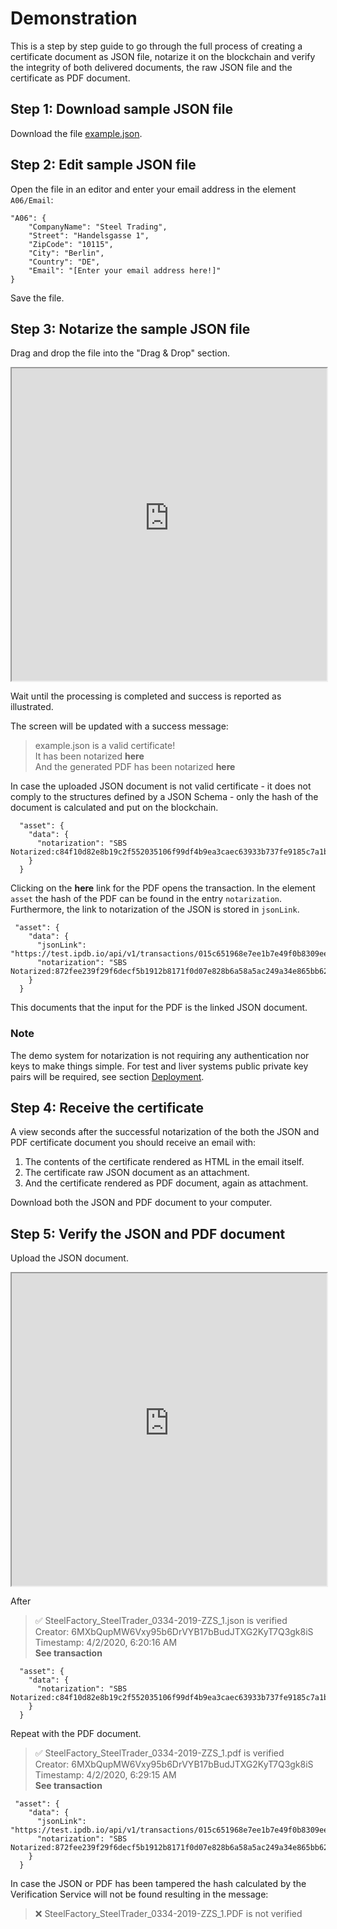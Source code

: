 # Demonstration

This is a step by step guide to go through the full process of creating a certificate document as JSON file, notarize it on the blockchain and verify the integrity of both delivered documents, the raw JSON file and the certificate as PDF document.

## Step 1: Download sample JSON file

Download the file [example.json](/_json/example.json ':ignore title :target=_blank').

## Step 2: Edit sample JSON file

Open the file in an editor and enter your email address in the element `A06/Email`:

    "A06": {
        "CompanyName": "Steel Trading",
        "Street": "Handelsgasse 1",
        "ZipCode": "10115",
        "City": "Berlin",
        "Country": "DE",
        "Email": "[Enter your email address here!]"
    }
Save the file.

## Step 3: Notarize the sample JSON file

Drag and drop the file into the "Drag & Drop" section.

<iframe width="100%" height="500" src="https://demo.notarization.en10204.io"/></iframe>

Wait until the processing is completed and success is reported as illustrated.

The screen will be updated with a success message:

>example.json is a valid certificate!</br>
>It has been notarized **here**</br>
>And the generated PDF has been notarized **here**

In case the uploaded JSON document is not valid certificate - it does not comply to the structures defined by a JSON Schema - only the hash of the document is calculated and put on the blockchain. 

      "asset": {
        "data": {
          "notarization": "SBS Notarized:c84f10d82e8b19c2f552035106f99df4b9ea3caec63933b737fe9185c7a1b6da"
        }
      }

Clicking on the **here** link for the PDF opens the transaction. In the element `asset` the hash of the PDF can be found in the entry `notarization`. Furthermore, the link to notarization of the JSON is stored in `jsonLink`.

     "asset": {
        "data": {
          "jsonLink": "https://test.ipdb.io/api/v1/transactions/015c651968e7ee1b7e49f0b8309ee800b48783c72f4920d3c2ba5416a805cc08",
          "notarization": "SBS Notarized:872fee239f29f6decf5b1912b8171f0d07e828b6a58a5ac249a34e865bb62611"
        }
      }

This documents that the input for the PDF is the linked JSON document.

### Note
The demo system for notarization is not requiring any authentication nor keys to make things simple. For test and liver systems public private key pairs will be required, see section [Deployment](/deployment).

## Step 4: Receive the certificate

A view seconds after the successful notarization of the both the JSON and PDF certificate document you should receive an email with:

1. The contents of the certificate rendered as HTML in the email itself.
2. The certificate raw JSON document as an attachment.
3. And the certificate rendered as PDF document, again as attachment.

Download both the JSON and PDF document to your computer. 

## Step 5: Verify the JSON and PDF document

Upload the JSON document.

<iframe width="100%" height="500" src="https://demo.verification.en10204.io"/></iframe>

After 




>✅ SteelFactory_SteelTrader_0334-2019-ZZS_1.json is verified</br>
>Creator: 6MXbQupMW6Vxy95b6DrVYB17bBudJTXG2KyT7Q3gk8iS</br>
>Timestamp: 4/2/2020, 6:20:16 AM</br>
>**See transaction**

      "asset": {
        "data": {
          "notarization": "SBS Notarized:c84f10d82e8b19c2f552035106f99df4b9ea3caec63933b737fe9185c7a1b6da"
        }
      }

Repeat with the PDF document.

>✅ SteelFactory_SteelTrader_0334-2019-ZZS_1.pdf is verified</br>
>Creator: 6MXbQupMW6Vxy95b6DrVYB17bBudJTXG2KyT7Q3gk8iS</br>
>Timestamp: 4/2/2020, 6:29:15 AM</br>
>**See transaction**

     "asset": {
        "data": {
          "jsonLink": "https://test.ipdb.io/api/v1/transactions/015c651968e7ee1b7e49f0b8309ee800b48783c72f4920d3c2ba5416a805cc08",
          "notarization": "SBS Notarized:872fee239f29f6decf5b1912b8171f0d07e828b6a58a5ac249a34e865bb62611"
        }
      }

In case the JSON or PDF has been tampered the hash calculated by the Verification Service will not be found resulting in the message:

>❌ SteelFactory_SteelTrader_0334-2019-ZZS_1.PDF is not verified